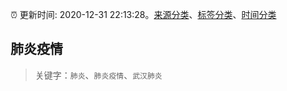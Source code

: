 :alarm_clock: 更新时间: 2020-12-31 22:13:28。[来源分类](../README.md)、[标签分类](../TAGS.md)、[时间分类](../TIMELINE.md)

## 肺炎疫情


> 关键字：`肺炎`、`肺炎疫情`、`武汉肺炎`


